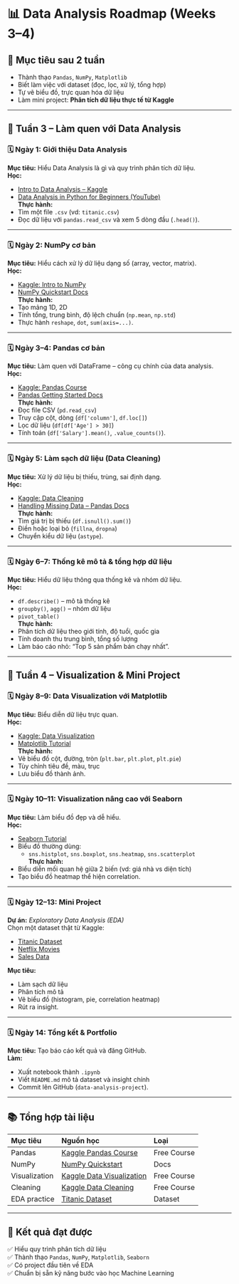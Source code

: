 # 📊 Data Analysis Roadmap (Weeks 3–4)

## 🎯 Mục tiêu sau 2 tuần
- Thành thạo `Pandas`, `NumPy`, `Matplotlib`
- Biết làm việc với dataset (đọc, lọc, xử lý, tổng hợp)
- Tự vẽ biểu đồ, trực quan hóa dữ liệu
- Làm mini project: **Phân tích dữ liệu thực tế từ Kaggle**

---

## 📅 Tuần 3 – Làm quen với Data Analysis

### 🗓️ Ngày 1: Giới thiệu Data Analysis
**Mục tiêu:** Hiểu Data Analysis là gì và quy trình phân tích dữ liệu.  
**Học:**  
- [Intro to Data Analysis – Kaggle](https://www.kaggle.com/learn/data-cleaning)  
- [Data Analysis in Python for Beginners (YouTube)](https://www.youtube.com/watch?v=r-uOLxNrNk8)  
**Thực hành:**  
- Tìm một file `.csv` (vd: `titanic.csv`)  
- Đọc dữ liệu với `pandas.read_csv` và xem 5 dòng đầu (`.head()`).

---

### 🗓️ Ngày 2: NumPy cơ bản
**Mục tiêu:** Hiểu cách xử lý dữ liệu dạng số (array, vector, matrix).  
**Học:**  
- [Kaggle: Intro to NumPy](https://www.kaggle.com/code/colinmorris/intro-to-numpy)  
- [NumPy Quickstart Docs](https://numpy.org/doc/stable/user/quickstart.html)  
**Thực hành:**  
- Tạo mảng 1D, 2D  
- Tính tổng, trung bình, độ lệch chuẩn (`np.mean`, `np.std`)  
- Thực hành `reshape`, `dot`, `sum(axis=...)`.

---

### 🗓️ Ngày 3–4: Pandas cơ bản
**Mục tiêu:** Làm quen với DataFrame – công cụ chính của data analysis.  
**Học:**  
- [Kaggle: Pandas Course](https://www.kaggle.com/learn/pandas)  
- [Pandas Getting Started Docs](https://pandas.pydata.org/docs/getting_started/index.html)  
**Thực hành:**  
- Đọc file CSV (`pd.read_csv`)  
- Truy cập cột, dòng (`df['column']`, `df.loc[]`)  
- Lọc dữ liệu (`df[df['Age'] > 30]`)  
- Tính toán (`df['Salary'].mean()`, `.value_counts()`).

---

### 🗓️ Ngày 5: Làm sạch dữ liệu (Data Cleaning)
**Mục tiêu:** Xử lý dữ liệu bị thiếu, trùng, sai định dạng.  
**Học:**  
- [Kaggle: Data Cleaning](https://www.kaggle.com/learn/data-cleaning)  
- [Handling Missing Data – Pandas Docs](https://pandas.pydata.org/pandas-docs/stable/user_guide/missing_data.html)  
**Thực hành:**  
- Tìm giá trị bị thiếu (`df.isnull().sum()`)  
- Điền hoặc loại bỏ (`fillna`, `dropna`)  
- Chuyển kiểu dữ liệu (`astype`).

---

### 🗓️ Ngày 6–7: Thống kê mô tả & tổng hợp dữ liệu
**Mục tiêu:** Hiểu dữ liệu thông qua thống kê và nhóm dữ liệu.  
**Học:**  
- `df.describe()` – mô tả thống kê  
- `groupby()`, `agg()` – nhóm dữ liệu  
- `pivot_table()`  
**Thực hành:**  
- Phân tích dữ liệu theo giới tính, độ tuổi, quốc gia  
- Tính doanh thu trung bình, tổng số lượng  
- Làm báo cáo nhỏ: “Top 5 sản phẩm bán chạy nhất”.

---

## 📅 Tuần 4 – Visualization & Mini Project

### 🗓️ Ngày 8–9: Data Visualization với Matplotlib
**Mục tiêu:** Biểu diễn dữ liệu trực quan.  
**Học:**  
- [Kaggle: Data Visualization](https://www.kaggle.com/learn/data-visualization)  
- [Matplotlib Tutorial](https://matplotlib.org/stable/tutorials/introductory/pyplot.html)  
**Thực hành:**  
- Vẽ biểu đồ cột, đường, tròn (`plt.bar`, `plt.plot`, `plt.pie`)  
- Tùy chỉnh tiêu đề, màu, trục  
- Lưu biểu đồ thành ảnh.

---

### 🗓️ Ngày 10–11: Visualization nâng cao với Seaborn
**Mục tiêu:** Làm biểu đồ đẹp và dễ hiểu.  
**Học:**  
- [Seaborn Tutorial](https://seaborn.pydata.org/tutorial.html)  
- Biểu đồ thường dùng:  
  - `sns.histplot`, `sns.boxplot`, `sns.heatmap`, `sns.scatterplot`  
**Thực hành:**  
- Biểu diễn mối quan hệ giữa 2 biến (vd: giá nhà vs diện tích)  
- Tạo biểu đồ heatmap thể hiện correlation.

---

### 🗓️ Ngày 12–13: Mini Project
**Dự án:** *Exploratory Data Analysis (EDA)*  
Chọn một dataset thật từ Kaggle:  
- [Titanic Dataset](https://www.kaggle.com/c/titanic)  
- [Netflix Movies](https://www.kaggle.com/datasets/shivamb/netflix-shows)  
- [Sales Data](https://www.kaggle.com/datasets)

**Mục tiêu:**  
- Làm sạch dữ liệu  
- Phân tích mô tả  
- Vẽ biểu đồ (histogram, pie, correlation heatmap)  
- Rút ra insight.

---

### 🗓️ Ngày 14: Tổng kết & Portfolio
**Mục tiêu:** Tạo báo cáo kết quả và đăng GitHub.  
**Làm:**  
- Xuất notebook thành `.ipynb`  
- Viết `README.md` mô tả dataset và insight chính  
- Commit lên GitHub (`data-analysis-project`).

---

## 📚 Tổng hợp tài liệu

| Mục tiêu | Nguồn học | Loại |
|:----------|:-----------|:------|
| Pandas | [Kaggle Pandas Course](https://www.kaggle.com/learn/pandas) | Free Course |
| NumPy | [NumPy Quickstart](https://numpy.org/doc/stable/user/quickstart.html) | Docs |
| Visualization | [Kaggle Data Visualization](https://www.kaggle.com/learn/data-visualization) | Free Course |
| Cleaning | [Kaggle Data Cleaning](https://www.kaggle.com/learn/data-cleaning) | Free Course |
| EDA practice | [Titanic Dataset](https://www.kaggle.com/c/titanic) | Dataset |

---

## 🧩 Kết quả đạt được
✅ Hiểu quy trình phân tích dữ liệu  
✅ Thành thạo `Pandas`, `NumPy`, `Matplotlib`, `Seaborn`  
✅ Có project đầu tiên về EDA  
✅ Chuẩn bị sẵn kỹ năng bước vào học Machine Learning  

